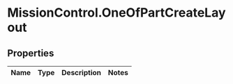 # MissionControl.OneOfPartCreateLayout

## Properties
Name | Type | Description | Notes
------------ | ------------- | ------------- | -------------
